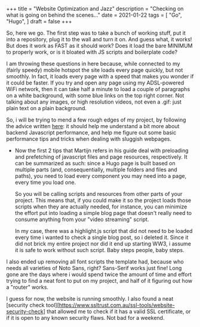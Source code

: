 +++
title = "Website Optimization and Jazz"
description = "Checking on what is going on behind the scenes..."
date = 2021-01-22
tags = [
    "Go",
    "Hugo",
]
draft = false
+++

So, here we go. The first step was to take a bunch of working stuff, put it into a repository, plug it to the wall and turn it on. And guess what, it works! But does it work as FAST as it should work? Does it load the bare MINIMUM to properly work, or is it bloated with JS scripts and boilerplate code? 

I am throwing these questions in here because, while connected to my (fairly speedy) mobile hotspot the site loads every page quickly, but not smoothly.
In fact, it loads every page with a speed that makes you wonder if it could be faster. If you try and open any page using my ADSL-powered WiFi network, then it can take half a minute to load a couple of paragraphs on a white background, with some blue links on the top right corner. Not talking about any images, or high resolution videos, not even a .gif: just plain text on a plain background.

So, i will be trying to mend a few rough edges of my project, by following the advice written [here](https://martijnvanvreeden.nl/10-ways-to-improve-your-hugo-website-performance/): it should help me understand a bit more about backend Javascript performance, and help me figure out some basic performance tips and tricks when dealing with sluggish webpages.

* Now the first 2 tips that Martijn refers in his guide deal with preloading and prefetching of javascript files and page resources, respectively. It can be summarized as such:  since a Hugo page is built based on multiple parts (and, consequentially, multiple folders and files and paths), you need to load every component you may need into a page, every time you load one.

    So you will be calling scripts and resources from other parts of your project. This means that, if you could make it so the project loads those scripts when they are actually needed, for instance, you can minimize the effort put into loading a simple blog page that doesn't really need to consume anything from your "video streaming" script.

    In my case, there was a highlight.js script that did not need to be loaded every time i wanted to check a single blog post, so i deleted it. Since it did not brick my entire project nor did it end up starting WW3, i assume it is safe to work without such script. Baby steps people, baby steps.

I also ended up removing all font scripts the template had, because who needs all varieties of Noto Sans, right? Sans-Serif works just fine! Long gone are the days where i would spend twice the amount of time and effort trying to find a neat font to put on my project, and half of it figuring out how a "router" works. 

I guess for now, the website is running smoothly. I also found a neat [security check tool][https://www.ssltrust.com.au/ssl-tools/website-security-check] that allowed me to check if it has a valid SSL certificate, or if it is open to any known security flaws. Not bad for a weekend.


